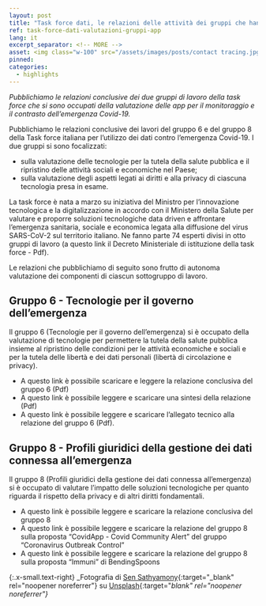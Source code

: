 ```yaml
---
layout: post
title: "Task force dati, le relazioni delle attività dei gruppi che hanno valutato le app"
ref: task-force-dati-valutazioni-gruppi-app
lang: it
excerpt_separator: <!-- MORE -->
asset: <img class="w-100" src="/assets/images/posts/contact tracing.jpg" alt="Tecnologie di contact tracing tremite app"/>
pinned:
categories:
  - highlights
---
```


_Pubblichiamo le relazioni conclusive dei due gruppi di lavoro della task force che si sono occupati della valutazione delle app per il monitoraggio e il contrasto dell’emergenza Covid-19._

<!-- MORE -->

Pubblichiamo le relazioni conclusive dei lavori del gruppo 6 e del gruppo 8 della Task force italiana per l’utilizzo dei dati contro l’emergenza Covid-19. I due gruppi si sono focalizzati:

- sulla valutazione delle tecnologie per la tutela della salute pubblica e il ripristino delle attività sociali e economiche nel Paese;
- sulla valutazione degli aspetti legati ai diritti e alla privacy di ciascuna tecnologia presa in esame. 

La task force è nata a marzo su iniziativa del  Ministro per l’innovazione tecnologica e la digitalizzazione in accordo con il Ministero della Salute per valutare e proporre soluzioni tecnologiche data driven e affrontare l’emergenza sanitaria, sociale e economica legata alla diffusione del virus SARS-CoV-2 sul territorio italiano. Ne fanno parte 74 esperti divisi in otto gruppi di lavoro (a questo link il Decreto Ministeriale di istituzione della task force - Pdf). 

Le relazioni che pubblichiamo di seguito sono frutto di autonoma valutazione dei componenti di ciascun sottogruppo di lavoro.

## Gruppo 6 - Tecnologie per il governo dell’emergenza

Il gruppo 6 (Tecnologie per il governo dell’emergenza) si è occupato della valutazione di tecnologie per permettere la tutela della salute pubblica insieme al ripristino delle condizioni per le attività economiche e sociali e per la tutela delle libertà e dei dati personali (libertà di circolazione e privacy). 

- A questo link è possibile scaricare e leggere la relazione conclusiva del gruppo 6 (Pdf)
- A questo link è possibile leggere e scaricare una sintesi della relazione (Pdf)
- A questo link è possibile leggere e scaricare l’allegato tecnico alla relazione del gruppo 6 (Pdf).

## Gruppo 8 - Profili giuridici della gestione dei dati connessa all’emergenza

Il gruppo 8 (Profili giuridici della gestione dei dati connessa all’emergenza) si è occupato di valutare l’impatto delle soluzioni tecnologiche per quanto riguarda il rispetto della privacy e di altri diritti fondamentali.

- A questo link è possibile leggere e scaricare la relazione conclusiva del gruppo 8
- A questo link è possibile leggere e scaricare la relazione del gruppo 8 sulla proposta “CovidApp - Covid Community Alert” del gruppo “Coronavirus Outbreak Control”
- A questo link è possibile leggere e scaricare la relazione del gruppo 8 sulla proposta “Immuni” di BendingSpoons

{:.x-small.text-right}
_Fotografia di [Sen Sathyamony](https://unsplash.com/@sen_sathyamony?utm_source=unsplash&utm_medium=referral&utm_content=creditCopyText){:target="_blank" rel="noopener noreferrer"} su [Unsplash](https://unsplash.com/photos/ozWdCfU47lk){:target="_blank" rel="noopener noreferrer"}_
